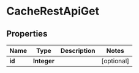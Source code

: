 # CacheRestApiGet

## Properties
Name | Type | Description | Notes
------------ | ------------- | ------------- | -------------
**id** | **Integer** |  |  [optional]
